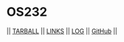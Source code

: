 # OS232

|| [TARBALL]() || [LINKS](LINKS/) || [LOG](TXT/mylog.txt) || [GitHub](https://github.com/RyanAfzal/os232) ||
